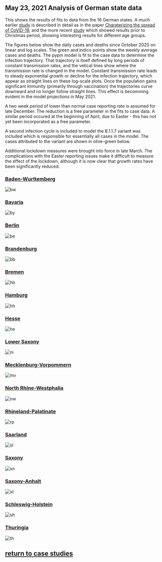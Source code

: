 ## May 23, 2021 Analysis of German state data

This shows the results of fits to data from the 16 German states.
A much earlier [study](../archive/germany20200625/index.md)
is described in detail as in the paper [Charaterizing the spread of CoViD-19](../index.md),
and the more recent [study](../archive/germany20201206/index.md)
which showed results prior to Christmas period, showing interesting results for different age groups.

The figures below show the daily cases and deaths since October 2020 on linear and log scales.
The green and indico points show the weekly average cases and deaths.
The pypm model is fit to the case data to determine the infection trajectory.
That trajectory is itself defined by long periods of constant transmission rates,
and the vetical lines show where the transmission rate is changed in the model.
Constant transmission rate leads to steady exponential growth or decline for the infection trajectory,
which appear as straight lines on these log-scale plots.
Once the population gains significant immunity (primarily through vaccination) the
trajectories curve downward and no longer follow straight lines.
This effect is becomming evident in the model projections in May 2021.

A two week period of lower than normal case reporting rate is assumed for late December.
The reduction is a free parameter in the fits to case data.
A similar period occured at the beginning of April, due to Easter - this has not
yet been incorporated as a free parameter.

A second infection cycle is included to model the B.1.1.7 variant
was included which is responsible for essentially all cases in the model.
The cases attributed to the variant are shown in olive-green below. 

Additional lockdown measures were brought into force in late March.
The complications with the Easter reporting issues make it difficult to
measure the effect of the lockdown, although it is now clear that
growth rates have been significantly reduced.

### [Baden-Wurttemberg](img/bw_2_8_0523.pdf)

![bw](img/bw_2_8_0523.png)

### [Bavaria](img/by_2_8_0523.pdf)

![by](img/by_2_8_0523.png)

### [Berlin](img/be_2_8_0523.pdf)

![be](img/be_2_8_0523.png)

### [Brandenburg](img/bb_2_8_0523.pdf)

![bb](img/bb_2_8_0523.png)

### [Bremen](img/hb_2_8_0523.pdf)

![hb](img/hb_2_8_0523.png)

### [Hamburg](img/hh_2_8_0523.pdf)

![hh](img/hh_2_8_0523.png)

### [Hesse](img/he_2_8_0523.pdf)

![he](img/he_2_8_0523.png)

### [Lower Saxony](img/ni_2_8_0523.pdf)

![ni](img/ni_2_8_0523.png)

### [Mecklenburg-Vorpommern](img/mv_2_8_0523.pdf)

![mv](img/mv_2_8_0523.png)

### [North Rhine-Westphalia](img/nw_2_8_0523.pdf)

![nw](img/nw_2_8_0523.png)

### [Rhineland-Palatinate](img/rp_2_8_0523.pdf)

![rp](img/rp_2_8_0523.png)

### [Saarland](img/sl_2_8_0523.pdf)

![sl](img/sl_2_8_0523.png)

### [Saxony](img/sn_2_8_0523.pdf)

![sn](img/sn_2_8_0523.png)

### [Saxony-Anhalt](img/st_2_8_0523.pdf)

![st](img/st_2_8_0523.png)

### [Schleswig-Holstein](img/sh_2_8_0523.pdf)

![sh](img/sh_2_8_0523.png)

### [Thuringia](img/th_2_8_0523.pdf)

![th](img/th_2_8_0523.png)


## [return to case studies](../index.md)

